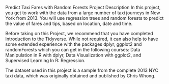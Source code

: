 Predict Taxi Fares with Random Forests
Project Description
In this project, you get to work with the data from a large number of taxi 
journeys in New York from 2013. You will use regression trees and random 
forests to predict the value of fares and tips, based on location, date and 
time.

Before taking on this Project, we recommend that you have completed Introduction 
to the Tidyverse. While not required, it can also help to have some extended 
experience with the packages dplyr, ggplot2 and randomForests which you can get 
in the following courses: Data Manipulation in R with dplyr, Data Visualization 
with ggplot2, and Supervised Learning In R: Regression.

The dataset used in this project is a sample from the complete 2013 NYC taxi data, 
which was originally obtained and published by Chris Whong.
